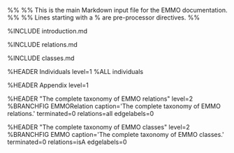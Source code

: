 %%
%% This is the main Markdown input file for the EMMO documentation.
%%
%% Lines starting with a % are pre-processor directives.
%%

%INCLUDE introduction.md

%INCLUDE relations.md

%INCLUDE classes.md


%HEADER Individuals       level=1
%ALL individuals


%HEADER Appendix          level=1

%HEADER "The complete taxonomy of EMMO relations"   level=2
%BRANCHFIG EMMORelation   caption='The complete taxonomy of EMMO relations.' terminated=0 relations=all edgelabels=0

%HEADER "The complete taxonomy of EMMO classes"     level=2
%BRANCHFIG EMMO           caption='The complete taxonomy of EMMO classes.' terminated=0 relations=isA edgelabels=0
